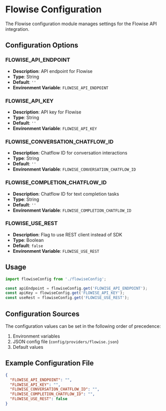# Flowise Configuration

The Flowise configuration module manages settings for the Flowise API integration.

## Configuration Options

### FLOWISE_API_ENDPOINT
- **Description**: API endpoint for Flowise
- **Type**: String
- **Default**: `''`
- **Environment Variable**: `FLOWISE_API_ENDPOINT`

### FLOWISE_API_KEY
- **Description**: API key for Flowise
- **Type**: String
- **Default**: `''`
- **Environment Variable**: `FLOWISE_API_KEY`

### FLOWISE_CONVERSATION_CHATFLOW_ID
- **Description**: Chatflow ID for conversation interactions
- **Type**: String
- **Default**: `''`
- **Environment Variable**: `FLOWISE_CONVERSATION_CHATFLOW_ID`

### FLOWISE_COMPLETION_CHATFLOW_ID
- **Description**: Chatflow ID for text completion tasks
- **Type**: String
- **Default**: `''`
- **Environment Variable**: `FLOWISE_COMPLETION_CHATFLOW_ID`

### FLOWISE_USE_REST
- **Description**: Flag to use REST client instead of SDK
- **Type**: Boolean
- **Default**: `false`
- **Environment Variable**: `FLOWISE_USE_REST`

## Usage

```typescript
import flowiseConfig from './flowiseConfig';

const apiEndpoint = flowiseConfig.get('FLOWISE_API_ENDPOINT');
const apiKey = flowiseConfig.get('FLOWISE_API_KEY');
const useRest = flowiseConfig.get('FLOWISE_USE_REST');
```

## Configuration Sources

The configuration values can be set in the following order of precedence:
1. Environment variables
2. JSON config file (`config/providers/flowise.json`)
3. Default values

## Example Configuration File

```json
{
  "FLOWISE_API_ENDPOINT": "",
  "FLOWISE_API_KEY": "",
  "FLOWISE_CONVERSATION_CHATFLOW_ID": "",
  "FLOWISE_COMPLETION_CHATFLOW_ID": "",
  "FLOWISE_USE_REST": false
}